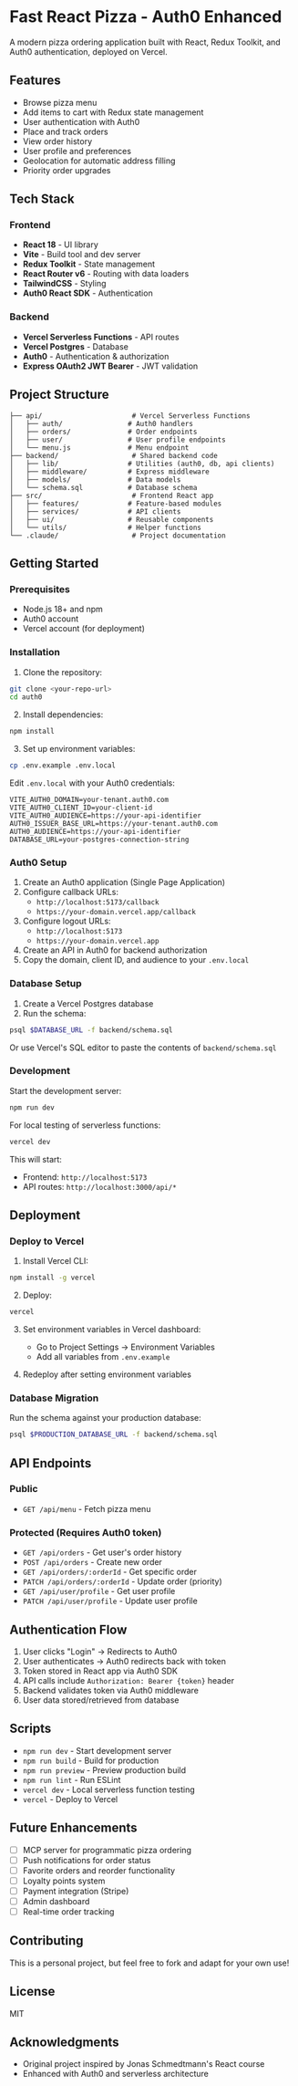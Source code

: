 # Fast React Pizza - Auth0 Enhanced

A modern pizza ordering application built with React, Redux Toolkit, and Auth0 authentication, deployed on Vercel.

## Features

- Browse pizza menu
- Add items to cart with Redux state management
- User authentication with Auth0
- Place and track orders
- View order history
- User profile and preferences
- Geolocation for automatic address filling
- Priority order upgrades

## Tech Stack

### Frontend
- **React 18** - UI library
- **Vite** - Build tool and dev server
- **Redux Toolkit** - State management
- **React Router v6** - Routing with data loaders
- **TailwindCSS** - Styling
- **Auth0 React SDK** - Authentication

### Backend
- **Vercel Serverless Functions** - API routes
- **Vercel Postgres** - Database
- **Auth0** - Authentication & authorization
- **Express OAuth2 JWT Bearer** - JWT validation

## Project Structure

```
├── api/                      # Vercel Serverless Functions
│   ├── auth/                # Auth0 handlers
│   ├── orders/              # Order endpoints
│   ├── user/                # User profile endpoints
│   └── menu.js              # Menu endpoint
├── backend/                  # Shared backend code
│   ├── lib/                 # Utilities (auth0, db, api clients)
│   ├── middleware/          # Express middleware
│   ├── models/              # Data models
│   └── schema.sql           # Database schema
├── src/                      # Frontend React app
│   ├── features/            # Feature-based modules
│   ├── services/            # API clients
│   ├── ui/                  # Reusable components
│   └── utils/               # Helper functions
└── .claude/                  # Project documentation
```

## Getting Started

### Prerequisites
- Node.js 18+ and npm
- Auth0 account
- Vercel account (for deployment)

### Installation

1. Clone the repository:
```bash
git clone <your-repo-url>
cd auth0
```

2. Install dependencies:
```bash
npm install
```

3. Set up environment variables:
```bash
cp .env.example .env.local
```

Edit `.env.local` with your Auth0 credentials:
```env
VITE_AUTH0_DOMAIN=your-tenant.auth0.com
VITE_AUTH0_CLIENT_ID=your-client-id
VITE_AUTH0_AUDIENCE=https://your-api-identifier
AUTH0_ISSUER_BASE_URL=https://your-tenant.auth0.com
AUTH0_AUDIENCE=https://your-api-identifier
DATABASE_URL=your-postgres-connection-string
```

### Auth0 Setup

1. Create an Auth0 application (Single Page Application)
2. Configure callback URLs:
   - `http://localhost:5173/callback`
   - `https://your-domain.vercel.app/callback`
3. Configure logout URLs:
   - `http://localhost:5173`
   - `https://your-domain.vercel.app`
4. Create an API in Auth0 for backend authorization
5. Copy the domain, client ID, and audience to your `.env.local`

### Database Setup

1. Create a Vercel Postgres database
2. Run the schema:
```bash
psql $DATABASE_URL -f backend/schema.sql
```

Or use Vercel's SQL editor to paste the contents of `backend/schema.sql`

### Development

Start the development server:
```bash
npm run dev
```

For local testing of serverless functions:
```bash
vercel dev
```

This will start:
- Frontend: `http://localhost:5173`
- API routes: `http://localhost:3000/api/*`

## Deployment

### Deploy to Vercel

1. Install Vercel CLI:
```bash
npm install -g vercel
```

2. Deploy:
```bash
vercel
```

3. Set environment variables in Vercel dashboard:
   - Go to Project Settings → Environment Variables
   - Add all variables from `.env.example`

4. Redeploy after setting environment variables

### Database Migration

Run the schema against your production database:
```bash
psql $PRODUCTION_DATABASE_URL -f backend/schema.sql
```

## API Endpoints

### Public
- `GET /api/menu` - Fetch pizza menu

### Protected (Requires Auth0 token)
- `GET /api/orders` - Get user's order history
- `POST /api/orders` - Create new order
- `GET /api/orders/:orderId` - Get specific order
- `PATCH /api/orders/:orderId` - Update order (priority)
- `GET /api/user/profile` - Get user profile
- `PATCH /api/user/profile` - Update user profile

## Authentication Flow

1. User clicks "Login" → Redirects to Auth0
2. User authenticates → Auth0 redirects back with token
3. Token stored in React app via Auth0 SDK
4. API calls include `Authorization: Bearer {token}` header
5. Backend validates token via Auth0 middleware
6. User data stored/retrieved from database

## Scripts

- `npm run dev` - Start development server
- `npm run build` - Build for production
- `npm run preview` - Preview production build
- `npm run lint` - Run ESLint
- `vercel dev` - Local serverless function testing
- `vercel` - Deploy to Vercel

## Future Enhancements

- [ ] MCP server for programmatic pizza ordering
- [ ] Push notifications for order status
- [ ] Favorite orders and reorder functionality
- [ ] Loyalty points system
- [ ] Payment integration (Stripe)
- [ ] Admin dashboard
- [ ] Real-time order tracking

## Contributing

This is a personal project, but feel free to fork and adapt for your own use!

## License

MIT

## Acknowledgments

- Original project inspired by Jonas Schmedtmann's React course
- Enhanced with Auth0 and serverless architecture
